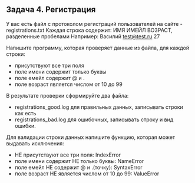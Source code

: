 ## Задача 4. Регистрация
У вас есть файл с протоколом регистраций пользователей на сайте - registrations.txt
Каждая строка содержит: ИМЯ ИМЕЙЛ ВОЗРАСТ, разделенные пробелами
Например:
Василий test@test.ru 27

Напишите программу, которая проверяет данные из файла, для каждой строки:
- присутствуют все три поля
- поле имени содержит только буквы
- поле емейл содержит @ и .
- поле возраст является числом от 10 до 99

В результате проверки сформируйте два файла:
- registrations_good.log для правильных данных, записывать строки как есть
- registrations_bad.log для ошибочных, записывать строку и вид ошибки.

Для валидации строки данных напишите функцию, которая может выдавать исключения:
- НЕ присутствуют все три поля: IndexError
- поле имени содержит НЕ только буквы: NameError
- поле емейл НЕ содержит @ и .(точку): SyntaxError
- поле возраст НЕ является числом от 10 до 99: ValueError
